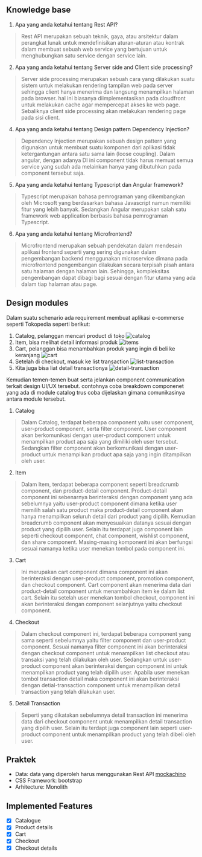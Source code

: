 ## Knowledge base

1. Apa yang anda ketahui tentang Rest API?
> Rest API merupakan sebuah teknik, gaya, atau arsitektur dalam perangkat lunak untuk mendefinisikan aturan-aturan atau kontrak dalam membuat sebuah web service yang bertujuan untuk menghubungkan satu service dengan service lain.

2. Apa yang anda ketahui tentang Server side and Client side processing?
> Server side processing merupakan sebuah cara yang dilakukan suatu sistem untuk melakukan rendering tampilan web pada server sehingga client hanya menerima dan langsung menampilkan halaman pada browser. hal ini biasanya diimplementasikan pada cloudfront untuk melakukan cache agar mempercepat akses ke web page. Sebaliknya client side processing akan melakukan rendering page pada sisi client.

4. Apa yang anda ketahui tentang Design pattern Dependency Injection?
> Dependency Injection merupakan sebuah design pattern yang digunakan untuk membuat suatu komponen dari aplikasi tidak ketergantungan antara satu sama lain (loose coupling). Dalam angular, dengan adanya DI ini component tidak harus memuat semua service yang sudah ada melainkan hanya yang dibutuhkan pada component tersebut saja.

5. Apa yang anda ketahui tentang Typescript dan Angular framework?
> Typescript merupakan bahasa pemrograman yang dikembangkan oleh Microsoft yang berdasarkan bahasa Javascript namun memiliki fitur yang lebih banyak. Sedangkan Angular merupakan salah satu framework web application berbasis bahasa pemrograman Typescript.

6. Apa yang anda ketahui tentang Microfrontend?
> Microfrontend merupakan sebuah pendekatan dalam mendesain aplikasi frontend seperti yang sering digunakan dalam pengembangan backend menggunakan microservice dimana pada microfrontend pengembangan dilakukan secara terpisah pisah antara satu halaman dengan halaman lain. Sehingga, kompleksitas pengembangan dapat dibagi bagi sesuai dengan fitur utama yang ada dalam tiap halaman atau page.

## Design modules

Dalam suatu schenario ada requirement membuat aplikasi e-commerse seperti Tokopedia seperti berikut:

1. Catalog, pelanggan mencari product di toko
    ![catalog](imgs/catalog.png)
2. Item, bisa melihat detail informasi produk
    ![items](imgs/item.png)
3. Cart, pelanggan bisa menambahkan produk yang ingin di beli ke keranjang
    ![cart](imgs/cart.png)
4. Setelah di checkout, masuk ke list transaction
    ![list-transaction](imgs/list-transaction.png)
5. Kita juga bisa liat detail transactionya
    ![detail-transaction](imgs/detail-transaction.png)

Kemudian temen-temen buat serta jelankan component communication terkait design UI/UX tersebut. contohnya coba breakdown componenet yang ada di module catalog trus coba dijelaskan gimana comunikasinya antara module tersebut.

1. Catalog
> Dalam Catalog, terdapat beberapa component yaitu user component, user-product component, serta filter component. User component akan berkomunikasi dengan user-product component untuk menampilkan product apa saja yang dimiliki oleh user tersebut. Sedangkan filter component akan berkomunikasi dengan user-product untuk menampilkan product apa saja yang ingin ditampilkan oleh user.
2. Item
> Dalam Item, terdapat beberapa component seperti breadcrumb component, dan product-detail component. Product-detail component ini sebenarnya berinteraksi dengan component yang ada sebelumnya yaitu user-product component dimana ketika user memilih salah satu product maka product-detail component akan hanya menampilkan seluruh detail dari product yang dipilih. Kemudian breadcrumb component akan menyesuaikan datanya sesuai dengan product yang dipilih user. Selain itu terdapat juga component lain seperti checkout component, chat component, wishlist component, dan share component. Masing-masing komponent ini akan berfungsi sesuai namanya ketika user menekan tombol pada component ini.
3. Cart
> Ini merupakan cart component dimana component ini akan berinteraksi dengan user-product component, promotion component, dan checkout component. Cart component akan menerima data dari product-detail component untuk menambahkan item ke dalam list cart. Selain itu setelah user menekan tombol checkout, component ini akan berinteraksi dengan component selanjutnya yaitu checkout component.
4. Checkout
> Dalam checkout component ini, terdapat beberapa component yang sama seperti sebelumnya yaitu filter component dan user-product component. Sesuai namanya filter component ini akan berinteraksi dengan checkout component untuk menampilkan list checkout atau transaksi yang telah dilakukan oleh user. Sedangkan untuk user-product component akan berinteraksi dengan component ini untuk menampilkan product yang telah dipilih user. Apabila user menekan tombol transaction detail maka component ini akan berinteraksi dengan detial-transaction component untuk menampilkan detail transaction yang telah dilakukan user.
5. Detail Transaction
> Seperti yang dikatakan sebelumnya detail transaction ini menerima data dari checkout component untuk menampilkan detail transaction yang dipilih user. Selain itu terdapt juga component lain seperti user-product component untuk menampilkan product yang telah dibeli oleh user.

## Praktek

- Data: data yang diperoleh harus menggunakan Rest API [mockachino](https://www.mockachino.com/)
- CSS Framework: bootstrap
- Arhitecture: Monolith

## Implemented Features

- [x] Catalogue
- [x] Product details
- [x] Cart
- [x] Checkout
- [x] Checkout details